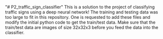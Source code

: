 "# P2_traffic_sign_classifier" 
This is a solution to the project of classifying traffic signs using a deep neural network!
The training and testing data was too large to fit in this repository. One is requested to add these files and modify the initial python code to get the train/test data. 
Make sure that the train/test data are images of size 32x32x3 before you feed the data into the classifier. 
